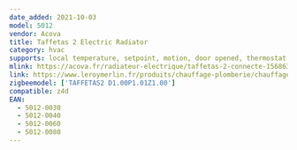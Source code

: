 ```yaml
---
date_added: 2021-10-03
model: 5012
vendor: Acova
title: Taffetas 2 Electric Radiator
category: hvac
supports: local temperature, setpoint, motion, door opened, thermostat mode
mlink: https://acova.fr/radiateur-electrique/taffetas-2-connecte-156863
link: https://www.leroymerlin.fr/produits/chauffage-plomberie/chauffage-electrique/radiateur-electrique/radiateur-a-inertie/radiateur-electrique-a-inertie-seche-1500-w-acova-taffetas-2-connecte-blanc-82646782.html
zigbeemodel: ['TAFFETAS2 D1.00P1.01Z1.00']
compatible: z4d
EAN:
  - 5012-0030
  - 5012-0040
  - 5012-0060
  - 5012-0080
---
```

